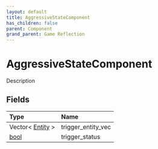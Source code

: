 ```yaml
---
layout: default
title: AggressiveStateComponent
has_children: false
parent: Component
grand_parent: Game Reflection
---
```

# AggressiveStateComponent
Description 

## Fields
| Type | Name |
|:-------------|:--------------|
| Vector< [Entity](/game-reflection/classes/entity.md) > | trigger_entity_vec |
| [bool](/game-reflection/components/bool.md) | trigger_status |
